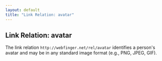 ```yaml
---
layout: default
title: "Link Relation: avatar"
---
```


## Link Relation: avatar ##

The link relation `http://webfinger.net/rel/avatar` identifies a person's
avatar and may be in any standard image format (e.g., PNG, JPEG, GIF).
